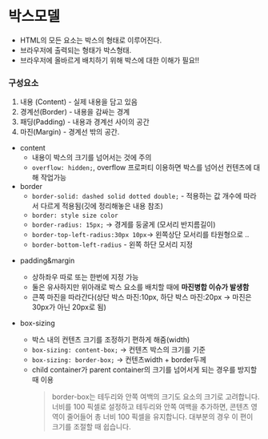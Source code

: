 # 박스모델

-   HTML의 모든 요소는 박스의 형태로 이루어진다.
-   브라우저에 출력되는 형태가 박스형태.
-   브라우저에 올바르게 배치하기 위해 박스에 대한 이해가 필요!!

### 구성요소

1. 내용 (Content) - 실제 내용을 담고 있음
2. 경계선(Border) - 내용을 감싸는 경계
3. 패딩(Padding) - 내용과 경계선 사이의 공간
4. 마진(Margin) - 경계선 밖의 공간.

-   content
    -   내용이 박스의 크기를 넘어서는 것에 주의
    -   `overflow: hidden;`, overflow 프로퍼티 이용하면 박스를 넘어선 컨텐츠에 대해 작업가능
-   border
    -   `border-solid: dashed solid dotted double;` - 적용하는 값 개수에 따라서 다르게 적용됨(깃에 정리해놓은 내용 참조)
    -   `border: style size color`
    -   `border-radius: 15px;` -> 경게를 둥굴게 (모서리 반지름길이)
    -   `border-top-left-radius:30px 10px`-> 왼쪽상단 모서리를 타원형으로 ..
    -   `border-bottom-left-radius` - 왼쪽 하단 모서리 지정

*   padding&margin

    -   상하좌우 따로 또는 한번에 지정 가능
    -   둘은 유사하지만 위아래로 박스 요소를 배치할 때에 **마진병합 이슈가 발생함**
    -   큰쪽 마진을 따라간다(상단 박스 마진:10px, 하단 박스 마진:20px -> 마진은 30px가 아닌 20px로 됨)

*   box-sizing
    -   박스 내의 컨텐츠 크기를 조정하기 편하게 해줌(width)
    -   `box-sizing: content-box;` -> 컨텐츠 박스의 크기를 기준
    -   `box-sizing: border-box;` -> 컨텐츠width + border두께
    -   child container가 parent container의 크기를 넘어서게 되는 경우를 방지할 때 이용
        > border-box는 테두리와 안쪽 여백의 크기도 요소의 크기로 고려합니다. 너비를 100 픽셀로 설정하고 테두리와 안쪽 여백을 추가하면, 콘텐츠 영역이 줄어들어 총 너비 100 픽셀을 유지합니다. 대부분의 경우 이 편이 크기를 조절할 때 쉽습니다.

